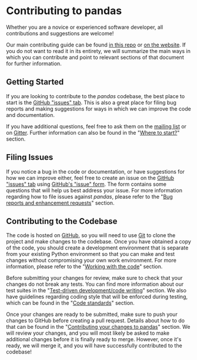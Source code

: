 # Contributing to pandas

Whether you are a novice or experienced software developer, all contributions and suggestions are welcome!

Our main contributing guide can be found [in this repo](https://github.com/pandas-dev/pandas/blob/master/doc/source/development/contributing.rst) or [on the website](https://pandas-docs.github.io/pandas-docs-travis/contributing.html). If you do not want to read it in its entirety, we will summarize the main ways in which you can contribute and point to relevant sections of that document for further information.

## Getting Started

If you are looking to contribute to the *pandas* codebase, the best place to start is the [GitHub "issues" tab](https://github.com/pandas-dev/pandas/issues). This is also a great place for filing bug reports and making suggestions for ways in which we can improve the code and documentation.

If you have additional questions, feel free to ask them on the [mailing list](https://groups.google.com/forum/?fromgroups#!forum/pydata) or on [Gitter](https://gitter.im/pydata/pandas). Further information can also be found in the "[Where to start?](https://github.com/pandas-dev/pandas/blob/master/doc/source/development/contributing.rst#where-to-start)" section.

## Filing Issues

If you notice a bug in the code or documentation, or have suggestions for how we can improve either, feel free to create an issue on the [GitHub "issues" tab](https://github.com/pandas-dev/pandas/issues) using [GitHub's "issue" form](https://github.com/pandas-dev/pandas/issues/new). The form contains some questions that will help us best address your issue. For more information regarding how to file issues against *pandas*, please refer to the "[Bug reports and enhancement requests](https://github.com/pandas-dev/pandas/blob/master/doc/source/development/contributing.rst#bug-reports-and-enhancement-requests)" section.

## Contributing to the Codebase

The code is hosted on [GitHub](https://www.github.com/pandas-dev/pandas), so you will need to use [Git](http://git-scm.com/) to clone the project and make changes to the codebase. Once you have obtained a copy of the code, you should create a development environment that is separate from your existing Python environment so that you can make and test changes without compromising your own work environment. For more information, please refer to the "[Working with the code](https://github.com/pandas-dev/pandas/blob/master/doc/source/development/contributing.rst#working-with-the-code)" section.

Before submitting your changes for review, make sure to check that your changes do not break any tests. You can find more information about our test suites in the "[Test-driven development/code writing](https://github.com/pandas-dev/pandas/blob/master/doc/source/development/contributing.rst#test-driven-development-code-writing)" section. We also have guidelines regarding coding style that will be enforced during testing, which can be found in the "[Code standards](https://github.com/pandas-dev/pandas/blob/master/doc/source/development/contributing.rst#code-standards)" section.

Once your changes are ready to be submitted, make sure to push your changes to GitHub before creating a pull request. Details about how to do that can be found in the "[Contributing your changes to pandas](https://github.com/pandas-dev/pandas/blob/master/doc/source/development/contributing.rst#contributing-your-changes-to-pandas)" section. We will review your changes, and you will most likely be asked to make additional changes before it is finally ready to merge. However, once it's ready, we will merge it, and you will have successfully contributed to the codebase!
